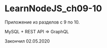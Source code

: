 # LearnNodeJS_ch09-10
Приложение из разделов с 9 по 10.

MySQL + REST API => GraphQL

Закончил 02.05.2020
